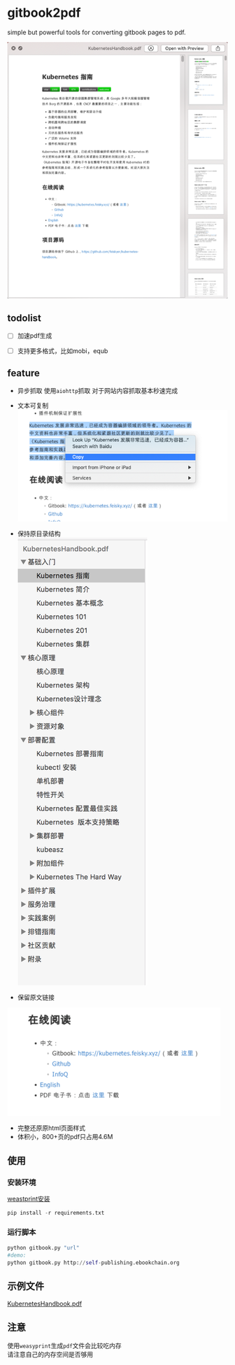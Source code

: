 # gitbook2pdf

simple but powerful tools for converting gitbook pages to pdf.

![](./screenshots/cover.png)

## todolist

- [ ] 加速pdf生成
- [ ] 支持更多格式，比如mobi，equb


## feature
- 异步抓取
使用`aiohttp`抓取 
对于网站内容抓取基本秒速完成

- 文本可复制  
![](./screenshots/copy-feature.png)
- 保持原目录结构  
![](./screenshots/index.png)

- 保留原文链接

![](./screenshots/link-feature.png)

- 完整还原原html页面样式
- 体积小，800+页的pdf只占用4.6M


## 使用

### 安装环境

[weastprint安装](https://weasyprint.readthedocs.io/en/latest/install.html#linux)
```python
pip install -r requirements.txt
```
### 运行脚本
```python
python gitbook.py "url"
#demo:
python gitbook.py http://self-publishing.ebookchain.org
```

## 示例文件

[KubernetesHandbook.pdf](http://cdn1.xhyuan.co/KubernetesHandbook.pdf)

## 注意
使用`weasyprint`生成`pdf`文件会比较吃内存  
请注意自己的内存空间是否够用  